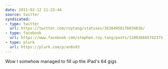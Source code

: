 ```yaml
---
date: 2011-02-12 11:23:44
source: twitter
syndicated:
- type: twitter
  url: https://twitter.com/roytang/statuses/36384958176034816/
- type: facebook
  url: https://www.facebook.com/stephen.roy.tang/posts/110026665742375
- type: plurk
  url: https://plurk.com/p/an8s93
---
```


Wow I somehow managed to fill up the iPad's 64 gigs